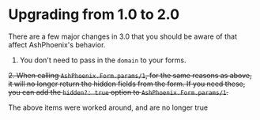 # Upgrading from 1.0 to 2.0

There are a few major changes in 3.0 that you should be aware of that affect AshPhoenix's behavior.

1. You don't need to pass in the `domain` to your forms.

~~2. When calling `AshPhoenix.Form.params/1`, for the same reasons as above, it will no longer return the hidden fields from the form. If you need these, you can add the `hidden?: true` option to `AshPhoenix.Form.params/1`.~~

The above items were worked around, and are no longer true
